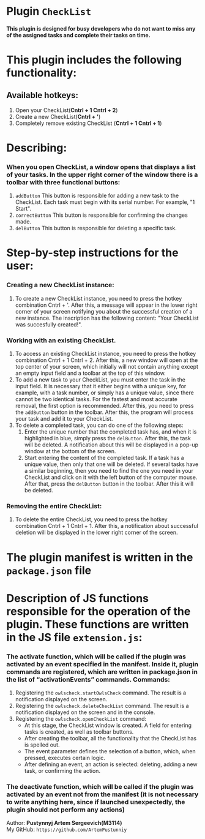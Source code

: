 # Plugin `CheckList`

#### This plugin is designed for busy developers who do not want to miss any of the assigned tasks and complete their tasks on time.

# This plugin includes the following functionality:
##  Available hotkeys:
1. Open your CheckList(**Cntrl + 1 Cntrl + 2**)
2. Create a new CheckList(**Cntrl + '**)
3. Completely remove existing CheckList (**Cntrl + 1 Cntrl + 1**)

# Describing:
### When you open CheckList, a window opens that displays a list of your tasks. In the upper right corner of the window there is a toolbar with three functional buttons:
1. `addButton` This button is responsible for adding a new task to the CheckList. Each task must begin with its serial number. For example, "1 Start".
2. `correctButton` This button is responsible for confirming the changes made.
3. `delButton` This button is responsible for deleting a specific task. 

# Step-by-step instructions for the user:
### Creating a new CheckList instance:
1. To create a new CheckList instance, you need to press the hotkey combination Cntrl + '. After this, a message will appear in the lower right corner of your screen notifying you
  about the successful creation of a new instance. The inscription has the following content: "Your CheckList was succesfully created!".
### Working with an existing CheckList.
1. To access an existing CheckList instance, you need to press the hotkey combination Cntrl + 1 Cntrl + 2. After this, a new window will open at the top center of your screen, which initially will not contain anything except an empty input field and a toolbar at the top of this window.
2. To add a new task to your CheckList, you must enter the task in the input field. It is necessary that it either begins with a unique key, for example, with a task number, or simply has a unique value, since there cannot be two identical tasks. For the fastest and most accurate removal, the first option is recommended. After this, you need to press the `addButton` button in the toolbar. After this, the program will process your task and add it to your CheckList.
3. To delete a completed task, you can do one of the following steps:
   1) Enter the unique number that the completed task has, and when it is highlighted in blue, simply press the `delButton`. After this, the task will be deleted. A notification about this will be displayed in a pop-up window at the bottom of the screen.
   2) Start entering the content of the completed task. If a task has a unique value, then only that one will be deleted. If several tasks have a similar beginning, then you need to find the one you need in your CheckList and click on it with the left button of the computer mouse. After that, press the `delButton` button in the toolbar. After this it will be deleted. 
### Removing the entire CheckList:
1. To delete the entire CheckList, you need to press the hotkey combination Cntrl + 1 Cntrl + 1. After this, a notification about successful deletion will be displayed in the lower right corner of the screen.

# The plugin manifest is written in the `package.json` file

# Description of JS functions responsible for the operation of the plugin. These functions are written in the JS file `extension.js`:
### The activate function, which will be called if the plugin was activated by an event specified in the manifest. Inside it, plugin commands are registered, which are written in package.json in the list of “activationEvents” commands. Commands:
1. Registering the `owlscheck.startOwlsCheck` command. The result is a notification displayed on the screen.
2. Registering the `owlscheck.deleteCheckList` command. The result is a notification displayed on the screen and in the console.
3. Registering the `owlscheck.openCheckList` command:
   + At this stage, the CheckList window is created. A field for entering tasks is created, as well as toolbar buttons.
   + After creating the toolbar, all the functionality that the CheckList has is spelled out.
   + The event parameter defines the selection of a button, which, when pressed, executes certain logic.
   + After defining an event, an action is selected: deleting, adding a new task, or confirming the action.
### The deactivate function, which will be called if the plugin was activated by an event not from the manifest (it is not necessary to write anything here, since if launched unexpectedly, the plugin should not perform any actions)
Author: **Pustynnyj Artem Sergeevich(M3114)**  
My GitHub: `https://github.com/ArtemPustunniy`